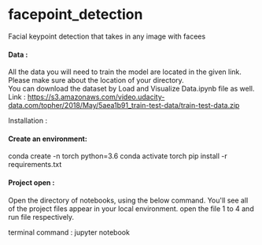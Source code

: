 # facepoint_detection
Facial keypoint detection that takes in any image with facees


#### Data :
All the data you will need to train the model are located in the given link. Please make sure about the location of your directory.<br/> 
You can download the dataset by Load and Visualize Data.ipynb file as well.<br/>
Link : https://s3.amazonaws.com/video.udacity-data.com/topher/2018/May/5aea1b91_train-test-data/train-test-data.zip

Installation :

#### Create an environment:
conda create -n torch python=3.6
conda activate torch
pip install -r requirements.txt

#### Project open :
Open the directory of notebooks, using the below command. You'll see all of the project files appear in your local environment. open the file 1 to 4 and run file respectively.

terminal command : jupyter notebook
